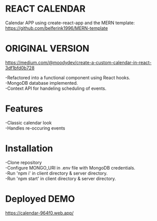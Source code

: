 # REACT CALENDAR

Calendar APP using create-react-app and the MERN template: https://github.com/belferink1996/MERN-template

# ORIGINAL VERSION

https://medium.com/@moodydev/create-a-custom-calendar-in-react-3df1bfd0b728

-Refactored into a functional component using React hooks.
<br/>
-MongoDB database implemented.
<br/>
-Context API for handeling scheduling of events.

# Features

-Classic calendar look
<br/>
-Handles re-occuring events

# Installation

-Clone repository
<br/>
-Configure MONGO_URI in .env file with MongoDB credentials.
<br/>
-Run 'npm i' in client directory & server directory.
<br/>
-Run 'npm start' in client directory & server directory.

# Deployed DEMO

https://calendar-964f0.web.app/

